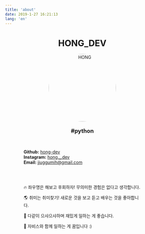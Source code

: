 ```yaml
---
title: 'about'
date: 2019-1-27 16:21:13
lang: 'en'
---
```




<div align="center">

# HONG_DEV

<img src="https://user-images.githubusercontent.com/53142539/80919488-19c9d780-8da5-11ea-8b12-3d98543d4112.JPG" alt="HONG" width=220px style="border-radius:50%">
<br>
<p style="font-weight:bold; font-size:1.3em">#python</p>
<br>

</div>

</div>
<div style="margin-left:12%">

<span style="font-weight:bold">Github:</span> [hong-dev](https://github.com/hong-dev)\
<span style="font-weight:bold">Instagram:</span> [hong._.dev](https://www.instagram.com/hong._.dev/)\
<span style="font-weight:bold">Email:</span> jjuggumih@gmail.com

</div>

<br>
<br>

<div style="margin-left:12%; margin-right:12%">

:fire: 좌우명은 해보고 후회하자! 무의미한 경험은 없다고 생각합니다.

:earth_americas: 취미는 취미찾기! 새로운 것을 보고 듣고 배우는 것을 좋아합니다.

:musical_note: 다같이 으샤으샤하며 재밌게 일하는 게 좋습니다.

:rocket: 자비스와 함께 일하는 게 꿈입니다 :)




